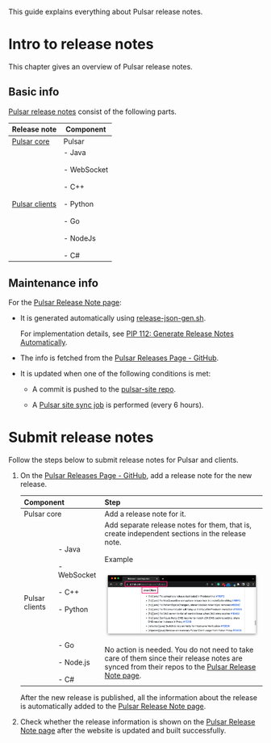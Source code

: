 This guide explains everything about Pulsar release notes.

# Intro to release notes

This chapter gives an overview of Pulsar release notes.

## Basic info

[Pulsar release notes](https://pulsar.apache.org/release-notes/) consist of the following parts.

Release note | Component
---|---
[Pulsar core](https://pulsar.apache.org/release-notes/#pulsar-release-notes)| Pulsar
[Pulsar clients](../../site2/docs/client-libraries.md) |- Java <br><br> - WebSocket <br><br> - C++ <br><br> - Python <br><br> - Go <br><br> - NodeJs <br><br> - C#

## Maintenance info

For the [Pulsar Release Note page](https://pulsar.apache.org/release-notes/):

- It is generated automatically using [release-json-gen.sh](https://github.com/apache/pulsar-site/blob/main/site2/tools/release-json-gen.sh).
  
  For implementation details, see [PIP 112: Generate Release Notes Automatically](https://github.com/apache/pulsar/wiki/PIP-112:-Generate-Release-Notes-Automatically).

- The info is fetched from the [Pulsar Releases Page - GitHub](https://github.com/apache/pulsar/releases).
  
- It is updated when one of the following conditions is met:

  - A commit is pushed to the [pulsar-site repo](https://github.com/apache/pulsar-site). 
  
  - A [Pulsar site sync job](https://github.com/apache/pulsar-site/actions/workflows/ci-pulsar-website-docs-sync.yaml) is performed (every 6 hours).

# Submit release notes

Follow the steps below to submit release notes for Pulsar and clients.

1. On the [Pulsar Releases Page - GitHub](https://github.com/apache/pulsar/releases), add a release note for the new release.

    <table>
    <thead>
      <tr>
        <th colspan="2">Component</th>
        <th>Step</th>
      </tr>
    </thead>
    <tbody>
      <tr>
        <td colspan="2">Pulsar core</td>
        <td>Add a release note for it.</td>
      </tr>
      <tr>
        <td rowspan="2">Pulsar clients</td>
        <td> - Java<br><br> - WebSocket<br><br> - C++<br><br> - Python</td>
        <td>Add separate release notes for them, that is, create independent sections in the release note.<br><br>Example<br><br><img title="Java client release note example" alt="Java client release note example" src="../assets/release-note-guide-1.png"></td>
      </tr>
      <tr>
        <td> - Go<br><br> - Node.js<br><br> - C#</td>
        <td>No action is needed. You do not need to take care of them since their release notes are synced from their repos to the <a href="https://pulsar.apache.org/release-notes/">Pulsar Release Note page</a>.</td>
      </tr>
    </tbody>
    </table>

    After the new release is published, all the information about the release is automatically added to the [Pulsar Release Note page](https://pulsar.apache.org/release-notes/).

2. Check whether the release information is shown on the [Pulsar Release Note page](https://pulsar.apache.org/release-notes/) after the website is updated and built successfully.





